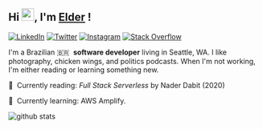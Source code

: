 ## Hi <img src="https://github.com/thomasbnt/thomasbnt/blob/me/hi.gif" width="25px">, I'm [Elder](http://elderf.com/) ! 

<a href="https://www.linkedin.com/in/elder-patten-ferreira/" target="_blank"><img src="https://img.shields.io/badge/LinkedIn-%230077B5.svg?&style=flat-square&logo=linkedin&logoColor=white" alt="LinkedIn"></a>
<a href="https://twitter.com/pattenferreira" target="_blank"><img src="https://img.shields.io/badge/-Twitter-1da1f2?style=flat-square&labelColor=1da1f2&logo=twitter&logoColor=white" alt="Twitter"></a>
<a href="https://www.instagram.com/euelderf/" target="_blank"><img src="https://img.shields.io/badge/Instagram-%23E4405F.svg?&style=flat-square&logo=instagram&logoColor=white" alt="Instagram"></a>
[![Stack Overflow](https://img.shields.io/badge/-Stack%20Overflow-222222?style=flat-square&logo=stack-overflow&logoColor=white&link=https://stackoverflow.com/users/11673591/saravanan-selvamohan?tab=profile)](https://stackoverflow.com/users/10056846/elder-patten-ferreira)

I'm a Brazilian :brazil:&nbsp; **software developer** living in Seattle, WA. I like photography, chicken wings, and politics podcasts. When I'm not working, I'm either reading or learning something new.

:book:&nbsp; Currently reading: <i>Full Stack Serverless</i> by Nader Dabit (2020)

:brain:&nbsp; Currently learning: AWS Amplify.

![github stats](https://github-readme-stats.vercel.app/api?username=elderferreiras&show_icons=true)
